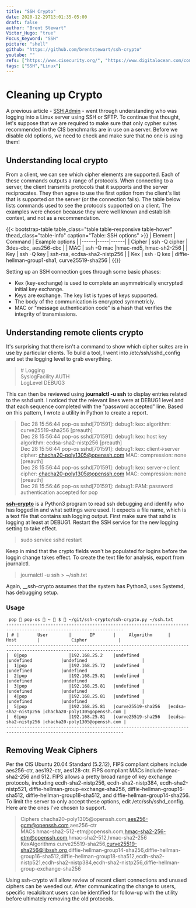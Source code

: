 ```yaml
---
title: "SSH Crypto"
date: 2020-12-29T13:01:35-05:00
draft: false
author: "Brent Stewart"
Victor_Hugo: "true"
Focus_Keyword: "SSH"
picture: "shell"
github: "https://github.com/brentstewart/ssh-crypto"
youtube: ""
refs: ["https://www.cisecurity.org/", "https://www.digitalocean.com/community/tutorials/understanding-the-ssh-encryption-and-connection-process#negotiating-encryption-for-the-session"]
tags: ["SSH","Linux"]
---
```

# Cleaning up Crypto
A previous article - [SSH Admin](/posts/201223_ssh-admin/) - went through understanding who was logging into a Linux server using SSH or SFTP.  To continue that thought, let's suppose that we are required to make sure that only cypher suites recommended in the CIS benchmarks are in use on a server.  Before we disable old options, we need to check and make sure that no one is using them!

## Understanding local crypto

From a client, we can see which cipher elements are supported.  Each of these commands outputs a range of protocols.  When connecting to a server, the client transmits protocols that it supports and the server reciprocates.  They then agree to use the first option from the client's list that is supported on the server (or the connection fails).  The table below lists commands used to see the protocols supported on a client.  The examples were chosen because they were well known and establish context, and not as a recommendation.

{{< bootstrap-table table_class="table table-responsive table-hover" thead_class="table-info" caption="Table: SSH options" >}}
| Element | Command | Example options  |
|------|-----|------|
| Cipher | ssh -Q cipher | 3des-cbc, aes256-cbc |
| MAC | ssh -Q mac |hmac-md5, hmac-sh2-256 |
| Key | ssh -Q key | ssh-rsa, ecdsa-sha2-nistp256 |
| Kex | ssh -Q kex | diffie-hellman-group1-sha1, curve25519-sha256 |
{{</bootstrap-table>}}

Setting up an SSH connection goes through some basic phases:
* Kex (key-exchange) is used to complete an asymmetrically encrypted initial key exchange.
* Keys are exchange.  The key list is types of keys supported.
* The body of the communication is encrypted symmetricly.
* MAC or "message authentication code" is a hash that verifies the integrity of transmissions.

## Understanding remote clients crypto

It's surprising that there isn't a command to show which cipher suites are in use by particular clients.  To build a tool, I went into /etc/ssh/sshd_config and set the logging level to grab everything.

> \# Logging  
SyslogFacility AUTH  
LogLevel DEBUG3  

This can then be reviewed using __journalctl -u ssh__ to display entries related to the sshd unit.  I noticed that the relevant lines were at DEBUG1 level and that each sequence completed with the "password accepted" line.  Based on this pattern, I wrote a utility in Python to create a report.

>  Dec 28 15:56:44 pop-os sshd[701591]: debug1: kex: algorithm: curve25519-sha256 [preauth]  
Dec 28 15:56:44 pop-os sshd[701591]: debug1: kex: host key algorithm: ecdsa-sha2-nistp256 [preauth]  
Dec 28 15:56:44 pop-os sshd[701591]: debug1: kex: client->server cipher: chacha20-poly1305@openssh.com MAC: <implicit> compression: none [preauth]  
Dec 28 15:56:44 pop-os sshd[701591]: debug1: kex: server->client cipher: chacha20-poly1305@openssh.com MAC: <implicit> compression: none [preauth]  
Dec 28 15:56:46 pop-os sshd[701591]: debug1: PAM: password authentication accepted for pop

[__ssh-crypto__](https://github.com/brentstewart/ssh-crypto) is a Python3 program to read ssh debugging and identify who has logged in and what settings were used.  It expects a file name, which is a text file that contains ssh logging output.  First make sure that sshd is logging at least at DEBUG1.  Restart the SSH service for the new logging setting to take effect.
> sudo service sshd restart

Keep in mind that the crypto fields won't be populated for logins before the loggin change takes effect.  To create the text file for analysis, export from journalctl.
> journalctl -u ssh > ~/ssh.txt

Again, __ssh-crypto assumes that the system has Python3, uses Systemd, has debugging setup.

### Usage
     pop  pop-os  ~  $  ~/git/ssh-crypto/ssh-crypto.py ~/ssh.txt
    -------------------------------------------------------------------------------------------------------------------
    | # |       User        |       IP       |     Algorithm      |        Host        |            Cipher            |
    -------------------------------------------------------------------------------------------------------------------
    |  0|pop                |192.168.25.2    |undefined           |undefined           |undefined                     |
    |  1|pop                |192.168.25.72   |undefined           |undefined           |undefined                     |
    |  2|pop                |192.168.25.81   |undefined           |undefined           |undefined                     |
    |  3|pop                |192.168.25.81   |undefined           |undefined           |undefined                     |
    |  4|pop                |192.168.25.81   |undefined           |undefined           |undefined                     |
    |  5|pop                |192.168.25.81   |curve25519-sha256   |ecdsa-sha2-nistp256 |chacha20-poly1305@openssh.com |
    |  6|pop                |192.168.25.81   |curve25519-sha256   |ecdsa-sha2-nistp256 |chacha20-poly1305@openssh.com |
    -------------------------------------------------------------------------------------------------------------------
## Removing Weak Ciphers
Per the CIS Ubuntu 20.04 Standard (5.2.12), FIPS compliant ciphers include aes256-ctr, aes192-ctr, aes128-ctr.  FIPS compliant MACs include hmac-sha2-256 and 512.  FIPS allows a pretty broad range of key exchange protocols, including ecdh-sha2-nistp256, ecdh-sha2-nistp384, ecdh-sha2-nistp521, diffie-hellman-group-exchange-sha256, diffie-hellman-group16-sha512, diffie-hellman-group18-sha512, and diffie-hellman-group14-sha256.
To limit the server to only accept these options, edit /etc/ssh/sshd_config.  Here are the ones I've chosen to support.
> Ciphers chacha20-poly1305\@openssh.com,aes256-gcm@openssh.com,aes256-ctr  
MACs hmac-sha2-512-etm\@openssh.com,hmac-sha2-256-etm@openssh.com,hmac-sha2-512,hmac-sha2-256  
KexAlgorithms curve25519-sha256,curve25519-sha256@libssh.org,diffie-hellman-group14-sha256,diffie-hellman-group16-sha512,diffie-hellman-group18-sha512,ecdh-sha2-nistp521,ecdh-sha2-nistp384,ecdh-sha2-nistp256,diffie-hellman-group-exchange-sha256  

Using ssh-crypto will allow review of recent client connections and unused ciphers can be weeded out.  After communicating the change to users, specific recalcitrant users can be identified for follow-up with the utility before ultimately removing the old protocols.